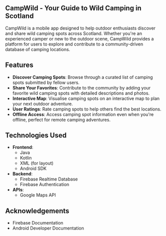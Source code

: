 ## CampWild - Your Guide to Wild Camping in Scotland

CampWild is a mobile app designed to help outdoor enthusiasts discover and share wild camping spots across Scotland. Whether you're an experienced camper or new to the outdoor scene, CampWild provides a platform for users to explore and contribute to a community-driven database of camping locations.

## Features

- **Discover Camping Spots**: Browse through a curated list of camping spots submitted by fellow users.
- **Share Your Favorites**: Contribute to the community by adding your favorite wild camping spots with detailed descriptions and photos.
- **Interactive Map**: Visualise camping spots on an interactive map to plan your next outdoor adventure.
- **User Ratings**: Rate camping spots to help others find the best locations.
- **Offline Access**: Access camping spot information even when you're offline, perfect for remote camping adventures.

## Technologies Used

- **Frontend**:
  - Java
  - Kotlin
  - XML (for layout)
  - Android SDK
- **Backend**:
  - Firebase Realtime Database
  - Firebase Authentication
- **APIs**:
  - Google Maps API

## Acknowledgements

- Firebase Documentation
- Android Developer Documentation
